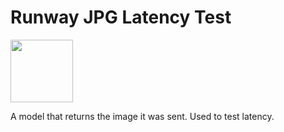 # Runway JPG Latency Test

<a href="http://sdk.runwayml.com" target="_blank"><img src="https://runway.nyc3.cdn.digitaloceanspaces.com/assets/github/runway-badge.png" width=100/></a>

A model that returns the image it was sent. Used to test latency.

